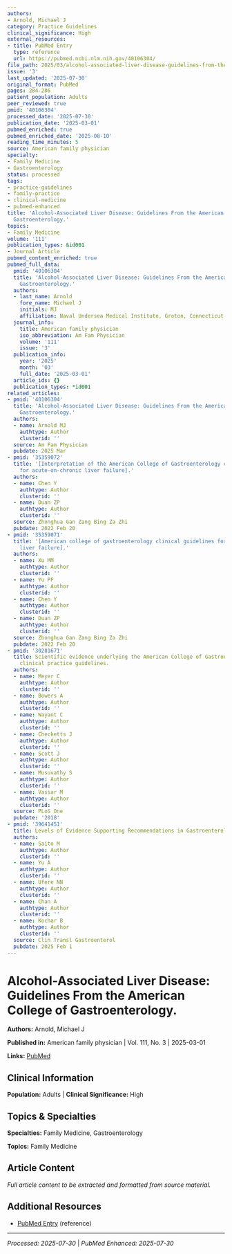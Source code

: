 ```yaml
---
authors:
- Arnold, Michael J
category: Practice Guidelines
clinical_significance: High
external_resources:
- title: PubMed Entry
  type: reference
  url: https://pubmed.ncbi.nlm.nih.gov/40106304/
file_path: 2025/03/alcohol-associated-liver-disease-guidelines-from-the-america.md
issue: '3'
last_updated: '2025-07-30'
original_format: PubMed
pages: 284-286
patient_population: Adults
peer_reviewed: true
pmid: '40106304'
processed_date: '2025-07-30'
publication_date: '2025-03-01'
pubmed_enriched: true
pubmed_enriched_date: '2025-08-10'
reading_time_minutes: 5
source: American family physician
specialty:
- Family Medicine
- Gastroenterology
status: processed
tags:
- practice-guidelines
- family-practice
- clinical-medicine
- pubmed-enhanced
title: 'Alcohol-Associated Liver Disease: Guidelines From the American College of
  Gastroenterology.'
topics:
- Family Medicine
volume: '111'
publication_types: &id001
- Journal Article
pubmed_content_enriched: true
pubmed_full_data:
  pmid: '40106304'
  title: 'Alcohol-Associated Liver Disease: Guidelines From the American College of
    Gastroenterology.'
  authors:
  - last_name: Arnold
    fore_name: Michael J
    initials: MJ
    affiliation: Naval Undersea Medical Institute, Groton, Connecticut.
  journal_info:
    title: American family physician
    iso_abbreviation: Am Fam Physician
    volume: '111'
    issue: '3'
  publication_info:
    year: '2025'
    month: '03'
    full_date: '2025-03-01'
  article_ids: {}
  publication_types: *id001
related_articles:
- pmid: '40106304'
  title: 'Alcohol-Associated Liver Disease: Guidelines From the American College of
    Gastroenterology.'
  authors:
  - name: Arnold MJ
    authtype: Author
    clusterid: ''
  source: Am Fam Physician
  pubdate: 2025 Mar
- pmid: '35359072'
  title: '[Interpretation of the American College of Gastroenterology clinical guidelines
    for acute-on-chronic liver failure].'
  authors:
  - name: Chen Y
    authtype: Author
    clusterid: ''
  - name: Duan ZP
    authtype: Author
    clusterid: ''
  source: Zhonghua Gan Zang Bing Za Zhi
  pubdate: 2022 Feb 20
- pmid: '35359071'
  title: '[American college of gastroenterology clinical guidelines for acute-on-chronic
    liver failure].'
  authors:
  - name: Xu MM
    authtype: Author
    clusterid: ''
  - name: Yu PF
    authtype: Author
    clusterid: ''
  - name: Chen Y
    authtype: Author
    clusterid: ''
  - name: Duan ZP
    authtype: Author
    clusterid: ''
  source: Zhonghua Gan Zang Bing Za Zhi
  pubdate: 2022 Feb 20
- pmid: '30281671'
  title: Scientific evidence underlying the American College of Gastroenterology's
    clinical practice guidelines.
  authors:
  - name: Meyer C
    authtype: Author
    clusterid: ''
  - name: Bowers A
    authtype: Author
    clusterid: ''
  - name: Wayant C
    authtype: Author
    clusterid: ''
  - name: Checketts J
    authtype: Author
    clusterid: ''
  - name: Scott J
    authtype: Author
    clusterid: ''
  - name: Musuvathy S
    authtype: Author
    clusterid: ''
  - name: Vassar M
    authtype: Author
    clusterid: ''
  source: PLoS One
  pubdate: '2018'
- pmid: '39641451'
  title: Levels of Evidence Supporting Recommendations in Gastroenterology.
  authors:
  - name: Saito M
    authtype: Author
    clusterid: ''
  - name: Yu A
    authtype: Author
    clusterid: ''
  - name: Ufere NN
    authtype: Author
    clusterid: ''
  - name: Chan A
    authtype: Author
    clusterid: ''
  - name: Kochar B
    authtype: Author
    clusterid: ''
  source: Clin Transl Gastroenterol
  pubdate: 2025 Feb 1
---
```


# Alcohol-Associated Liver Disease: Guidelines From the American College of Gastroenterology.

**Authors:** Arnold, Michael J

**Published in:** American family physician | Vol. 111, No. 3 | 2025-03-01

**Links:** [PubMed](https://pubmed.ncbi.nlm.nih.gov/40106304/)

## Clinical Information

**Population:** Adults | **Clinical Significance:** High

## Topics & Specialties

**Specialties:** Family Medicine, Gastroenterology

**Topics:** Family Medicine

## Article Content

*Full article content to be extracted and formatted from source material.*

## Additional Resources

- [PubMed Entry](https://pubmed.ncbi.nlm.nih.gov/40106304/) (reference)

---

*Processed: 2025-07-30* | *PubMed Enhanced: 2025-07-30*
